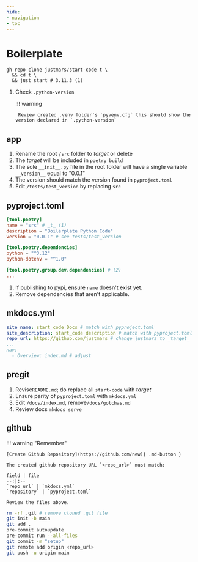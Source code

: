 ```yaml
---
hide:
- navigation
- toc
---
```

# Boilerplate

```{ .sh .copy title="Rename t" }
gh repo clone justmars/start-code t \
  && cd t \
  && just start # 3.11.3 (1)
```

1. Check `.python-version`

    !!! warning

        Review created .venv folder's `pyvenv.cfg` this should show the version declared in `.python-version`

## app

1. Rename the root `/src` folder to _target_ or delete
2. The _target_ will be included in `poetry build`
3. The sole `__init__.py` file in the root folder will have a single variable `__version__` equal to "0.0.1"
4. The version should match the version found in `pyproject.toml`
5. Edit `/tests/test_version` by replacing `src`

## pyproject.toml

```toml
[tool.poetry]
name = "src" # _t_ (1)
description = "Boilerplate Python Code"
version = "0.0.1" # see tests/test_version

[tool.poetry.dependencies]
python = "^3.12"
python-dotenv = "^1.0"

[tool.poetry.group.dev.dependencies] # (2)
...
```

1. If publishing to pypi, ensure `name` doesn't exist yet.
2. Remove dependencies that aren't applicable.

## mkdocs.yml

```yaml
site_name: start_code Docs # match with pyproject.toml
site_description: start_code description # match with pyproject.toml
repo_url: https://github.com/justmars # change justmars to _target_
...
nav:
  - Overview: index.md # adjust
```

## pregit

1. Revise`README.md`; do replace all `start-code` with _target_
2. Ensure parity of `pyproject.toml` with `mkdocs.yml`
3. Edit `/docs/index.md`, remove`/docs/gotchas.md`
4. Review docs `mkdocs serve`

## github

!!! warning "Remember"

    [Create Github Repository](https://github.com/new){ .md-button }

    The created github repository URL `<repo_url>` must match:

    field | file
    --:|:--
    `repo_url` | `mkdocs.yml`
    `repository` | `pyproject.toml`

    Review the files above.

```sh
rm -rf .git # remove cloned .git file
git init -b main
git add .
pre-commit autoupdate
pre-commit run --all-files
git commit -m "setup"
git remote add origin <repo_url>
git push -u origin main
```
